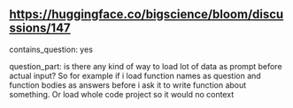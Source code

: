 ## https://huggingface.co/bigscience/bloom/discussions/147

contains_question: yes

question_part: is there any kind of way to load lot of data as prompt before actual input? So for example if i load function names as question and function bodies as answers before i ask it to write function about something. Or load whole code project so it would no context